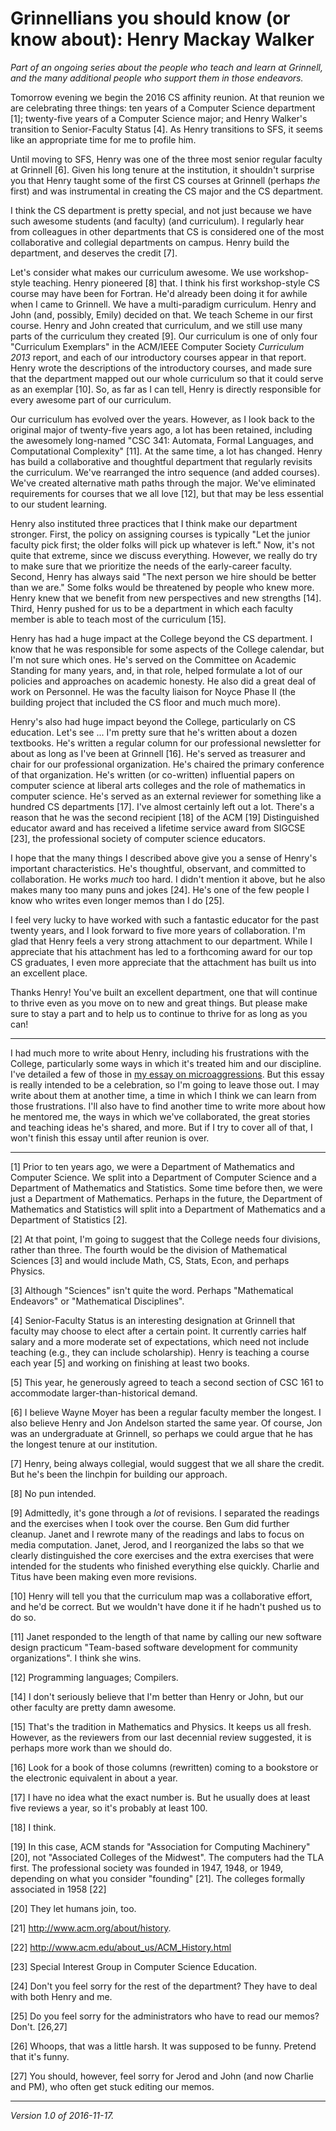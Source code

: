 Grinnellians you should know (or know about): Henry Mackay Walker
=================================================================

*Part of an ongoing series about the people who teach and learn at
Grinnell, and the many additional people who support them in those
endeavors.*

Tomorrow evening we begin the 2016 CS affinity reunion.  At that
reunion we are celebrating three things: ten years of a Computer Science
department [1]; twenty-five years of a Computer Science major; and Henry
Walker's transition to Senior-Faculty Status [4].  As Henry transitions
to SFS, it seems like an appropriate time for me to profile him.

Until moving to SFS, Henry was one of the three most senior regular
faculty at Grinnell [6].  Given his long tenure at the institution,
it shouldn't surprise you that Henry taught some of the first CS 
courses at Grinnell (perhaps *the* first) and was instrumental in
creating the CS major and the CS department.

I think the CS department is pretty special, and not just because we
have such awesome students (and faculty) (and curriculum).  I regularly
hear from colleagues in other departments that CS is considered one of
the most collaborative and collegial departments on campus.  Henry build
the department, and deserves the credit [7].

Let's consider what makes our curriculum awesome.  We use workshop-style
teaching.  Henry pioneered [8] that.  I think his first workshop-style 
CS course may have been for Fortran.  He'd already been doing it for
awhile when I came to Grinnell.  We have a multi-paradigm curriculum.
Henry and John (and, possibly, Emily) decided on that.  We teach Scheme
in our first course.  Henry and John created that curriculum, and we
still use many parts of the curriculum they created [9].  Our curriculum
is one of only four "Curriculum Exemplars" in the ACM/IEEE Computer
Society _Curriculum 2013_ report, and each of our introductory courses
appear in that report.  Henry wrote the descriptions of the introductory
courses, and made sure that the department mapped out our whole curriculum
so that it could serve as an exemplar [10].  So, as far as I can tell,
Henry is directly responsible for every awesome part of our curriculum.

Our curriculum has evolved over the years.  However, as I look back to
the original major of twenty-five years ago, a lot has been retained,
including the awesomely long-named "CSC 341: Automata, Formal Languages,
and Computational Complexity" [11].  At the same time, a lot has changed.
Henry has build a collaborative and thoughtful department that regularly
revisits the curriculum.  We've rearranged the intro sequence (and
added courses).  We've created alternative math paths through the major.
We've eliminated requirements for courses that we all love [12], but
that may be less essential to our student learning.

Henry also instituted three practices that I think make our department
stronger.  First, the policy on assigning courses is typically "Let
the junior faculty pick first; the older folks will pick up whatever is
left."  Now, it's not quite that extreme, since we discuss everything.
However, we really do try to make sure that we prioritize the needs of
the early-career faculty.  Second, Henry has always said "The next person
we hire should be better than we are."  Some folks would be threatened by
people who knew more.  Henry knew that we benefit from new perspectives
and new strengths [14].  Third, Henry pushed for us to be a department
in which each faculty member is able to teach most of the curriculum [15].

Henry has had a huge impact at the College beyond the CS department.
I know that he was responsible for some aspects of the College calendar,
but I'm not sure which ones.  He's served on the Committee on Academic
Standing for many years, and, in that role, helped formulate a lot of
our policies and approaches on academic honesty.  He also did a great
deal of work on Personnel.  He was the faculty liaison for Noyce Phase II
(the building project that included the CS floor and much much more).

Henry's also had huge impact beyond the College, particularly on CS
education.  Let's see ... I'm pretty sure that he's written about a
dozen textbooks.  He's written a regular column for our professional
newsletter for about as long as I've been at Grinnell [16].  He's served
as treasurer and chair for our professional organization.  He's chaired
the primary conference of that organization.  He's written (or co-written)
influential papers on computer science at liberal arts colleges and the
role of mathematics in computer science.  He's served as an external
reviewer for something like a hundred CS departments [17].  I've almost
certainly left out a lot.  There's a reason that he was the second
recipient [18] of the ACM [19] Distinguished educator award and has
received a lifetime service award from SIGCSE [23], the professional
society of computer science educators.

I hope that the many things I described above give you a sense of Henry's
important characteristics.  He's thoughtful, observant, and committed
to collaboration.  He works *much* too hard.  I didn't mention it above,
but he also makes many too many puns and jokes [24].  He's one of the
few people I know who writes even longer memos than I do [25].

I feel very lucky to have worked with such a fantastic educator for the
past twenty years, and I look forward to five more years of collaboration.
I'm glad that Henry feels a very strong attachment to our department.
While I appreciate that his attachment has led to a forthcoming award
for our top CS graduates, I even more appreciate that the attachment
has built us into an excellent place.

Thanks Henry!  You've built an excellent department, one that will
continue to thrive even as you move on to new and great things.
But please make sure to stay a part and to help us to continue to thrive
for as long as you can!

---

I had much more to write about Henry, including his frustrations
with the College, particularly some ways in which it's treated him
and our discipline.  I've detailed a few of those in [my essay on
microaggressions](microaggressions.html).  But this essay is really
intended to be a celebration, so I'm going to leave those out.  I may
write about them at another time, a time in which I think we can learn
from those frustrations.  I'll also have to find another time to write
more about how he mentored me, the ways in which we've collaborated,
the great stories and teaching ideas he's shared, and more.  But if
I try to cover all of that, I won't finish this essay until after
reunion is over.

---

[1] Prior to ten years ago, we were a Department of Mathematics and
Computer Science.  We split into a Department of Computer Science and
a Department of Mathematics and Statistics.  Some time before then,
we were just a Department of Mathematics.  Perhaps in the future,
the Department of Mathematics and Statistics will split into a
Department of Mathematics and a Department of Statistics [2].

[2] At that point, I'm going to suggest that the College needs four
divisions, rather than three.  The fourth would be the division of
Mathematical Sciences [3] and would include Math, CS, Stats, Econ,
and perhaps Physics.

[3] Although "Sciences" isn't quite the word.  Perhaps "Mathematical
Endeavors" or "Mathematical Disciplines".

[4] Senior-Faculty Status is an interesting designation at Grinnell
that faculty may choose to elect after a certain point.  It currently
carries half salary and a more moderate set of expectations, which need
not include teaching (e.g., they can include scholarship).  Henry is
teaching a course each year [5] and working on finishing at least two books.

[5] This year, he generously agreed to teach a second section of CSC 161
to accommodate larger-than-historical demand.

[6] I believe Wayne Moyer has been a regular faculty member the longest.
I also believe Henry and Jon Andelson started the same year.  Of course,
Jon was an undergraduate at Grinnell, so perhaps we could argue that he
has the longest tenure at our institution.

[7] Henry, being always collegial, would suggest that we all share the
credit.  But he's been the linchpin for building our approach.

[8] No pun intended.

[9] Admittedly, it's gone through a *lot* of revisions.  I separated
the readings and the exercises when I took over the course.  Ben Gum did
further cleanup.  Janet and I rewrote many of the readings and labs to
focus on media computation.  Janet, Jerod, and I reorganized the labs so
that we clearly distinguished the core exercises and the extra exercises
that were intended for the students who finished everything else quickly.
Charlie and Titus have been making even more revisions.  

[10] Henry will tell you that the curriculum map was a collaborative
effort, and he'd be correct.  But we wouldn't have done it if he hadn't
pushed us to do so.

[11] Janet responded to the length of that name by calling our new
software design practicum "Team-based software development for
community organizations".  I think she wins.

[12] Programming languages; Compilers.

[14] I don't seriously believe that I'm better than Henry or John, but
our other faculty are pretty damn awesome.

[15] That's the tradition in Mathematics and Physics.  It keeps us
all fresh.  However, as the reviewers from our last decennial review
suggested, it is perhaps more work than we should do.

[16] Look for a book of those columns (rewritten) coming to a bookstore
or the electronic equivalent in about a year.

[17] I have no idea what the exact number is.  But he usually does at
least five reviews a year, so it's probably at least 100.

[18] I think.

[19] In this case, ACM stands for "Association for Computing Machinery"
[20], not "Associated Colleges of the Midwest".  The computers had the
TLA first.  The professional society was founded in 1947, 1948, or 1949,
depending on what you consider "founding" [21].  The colleges
formally associated in 1958 [22]

[20] They let humans join, too.

[21] <http://www.acm.org/about/history>.

[22] <http://www.acm.edu/about_us/ACM_History.html>

[23] Special Interest Group in Computer Science Education.

[24] Don't you feel sorry for the rest of the department?  They have to
deal with both Henry and me.

[25] Do you feel sorry for the administrators who have to read our
memos?  Don't.  [26,27]

[26] Whoops, that was a little harsh.  It was supposed to be funny.
Pretend that it's funny.

[27] You should, however, feel sorry for Jerod and John (and now 
Charlie and PM), who often get stuck editing our memos.

---

*Version 1.0 of 2016-11-17.*
